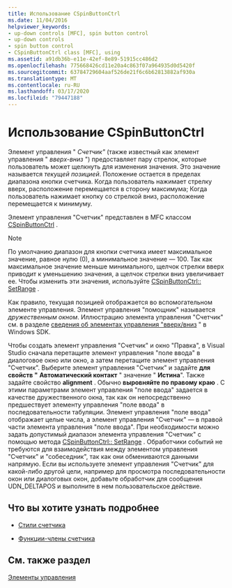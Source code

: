 ```yaml
---
title: Использование CSpinButtonCtrl
ms.date: 11/04/2016
helpviewer_keywords:
- up-down controls [MFC], spin button control
- up-down controls
- spin button control
- CSpinButtonCtrl class [MFC], using
ms.assetid: a91db36b-e11e-42ef-8e89-51915cc486d2
ms.openlocfilehash: 775668426cd11e20a4c863f07a964935d0d5420f
ms.sourcegitcommit: 63784729604aaf526de21f6c6b62813882af930a
ms.translationtype: MT
ms.contentlocale: ru-RU
ms.lasthandoff: 03/17/2020
ms.locfileid: "79447188"
---
```

# <a name="using-cspinbuttonctrl"></a>Использование CSpinButtonCtrl

Элемент управления " *Счетчик"* (также известный как элемент управления " *вверх-вниз* ") предоставляет пару стрелок, которые пользователь может щелкнуть для изменения значения. Это значение называется *текущей позицией*. Положение остается в пределах диапазона кнопки счетчика. Когда пользователь нажимает стрелку вверх, расположение перемещается в сторону максимума; Когда пользователь нажимает кнопку со стрелкой вниз, расположение перемещается к минимуму.

Элемент управления "Счетчик" представлен в MFC классом [CSpinButtonCtrl](../mfc/reference/cspinbuttonctrl-class.md) .

> [!NOTE]
>  По умолчанию диапазон для кнопки счетчика имеет максимальное значение, равное нулю (0), а минимальное значение — 100. Так как максимальное значение меньше минимального, щелчок стрелки вверх приводит к уменьшению значения, а щелчок стрелки вниз увеличивает ее. Чтобы изменить эти значения, используйте [CSpinButtonCtrl:: SetRange](../mfc/reference/cspinbuttonctrl-class.md#setrange) .

Как правило, текущая позицией отображается во вспомогательном элементе управления. Элемент управления "помощник" называется *дружественным окном*. Иллюстрацию элемента управления "Счетчик" см. в разделе [сведения об элементах управления "вверх/вниз](/windows/win32/Controls/up-down-controls) " в Windows SDK.

Чтобы создать элемент управления "Счетчик" и окно "Правка", в Visual Studio сначала перетащите элемент управления "поле ввода" в диалоговое окно или окно, а затем перетащите элемент управления "Счетчик". Выберите элемент управления "Счетчик" и задайте **для свойств "** **Автоматический контакт** " значение " **Истина**". Также задайте свойство **alignment** . Обычно **выровняйте по правому краю** . С этими параметрами элемент управления "поле ввода" задается в качестве дружественного окна, так как он непосредственно предшествует элементу управления "поле ввода" в последовательности табуляции. Элемент управления "поле ввода" отображает целые числа, а элемент управления "Счетчик" — в правой части элемента управления "поле ввода". При необходимости можно задать допустимый диапазон элемента управления "Счетчик" с помощью метода [CSpinButtonCtrl:: SetRange](../mfc/reference/cspinbuttonctrl-class.md#setrange) . Обработчики событий не требуются для взаимодействия между элементом управления "Счетчик" и "собеседник", так как они обмениваются данными напрямую. Если вы используете элемент управления "Счетчик" для какой-либо другой цели, например для просмотра последовательности окон или диалоговых окон, добавьте обработчик для сообщения UDN_DELTAPOS и выполните в нем пользовательское действие.

## <a name="what-do-you-want-to-know-more-about"></a>Что вы хотите узнать подробнее

- [Стили счетчика](../mfc/spin-button-styles.md)

- [Функции-члены счетчика](../mfc/spin-button-member-functions.md)

## <a name="see-also"></a>См. также раздел

[Элементы управления](../mfc/controls-mfc.md)
